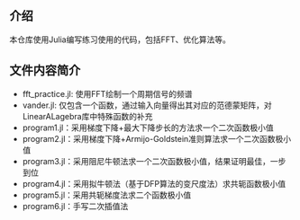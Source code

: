 ## 介绍
本仓库使用Julia编写练习使用的代码，包括FFT、优化算法等。

## 文件内容简介
- fft_practice.jl: 使用FFT绘制一个周期信号的频谱
- vander.jl: 仅包含一个函数，通过输入向量得出其对应的范德蒙矩阵，对LinearALagebra库中特殊函数的补充
- program1.jl：采用梯度下降+最大下降步长的方法求一个二次函数极小值
- program2.jl：采用梯度下降+Armijo-Goldstein准则算法求一个二次函数极小值
- program3.jl：采用阻尼牛顿法求一个二次函数极小值，结果证明最佳，一步到位
- program4.jl：采用拟牛顿法（基于DFP算法的变尺度法）求共轭函数极小值
- program5.jl：采用共轭梯度法求二个函数极小值
- program6.jl：手写二次插值法